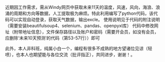 近期因工作需求，需从Windy网页中获取未来11天的温度，风速，风向，海浪、浪涌的周期和方向等数据，人工提取极为麻烦。特此利用编写了python代码，该代码可以实现自动登录，获取天气数据，输出excle。
使用说明见于代码的附注说明（需要安装beautifulsoup4、selenium、pandas、openpyxl库）
代码中修改网址（附带地址信息），文件保存路径以及账户和密码（需要开会员，如没有会员，应删除‘未来10天预测’的代码（第53-57行））即可

此外，本人非科班，纯属小白一个，编程有很多不成熟的地方望诸位见谅（轻喷），也本人也期望能与各位交流（批评指正），共同进步，谢谢！。
